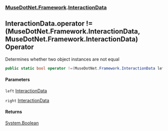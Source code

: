 ### [MuseDotNet.Framework](./MuseDotNet-Framework.md 'MuseDotNet.Framework').[InteractionData](./InteractionData.md 'MuseDotNet.Framework.InteractionData')
## InteractionData.operator !=(MuseDotNet.Framework.InteractionData, MuseDotNet.Framework.InteractionData) Operator
Determines whether two object instances are not equal  
```csharp
public static bool operator !=(MuseDotNet.Framework.InteractionData left, MuseDotNet.Framework.InteractionData right);
```
#### Parameters
<a name='MuseDotNet-Framework-InteractionData-op_Inequality(MuseDotNet-Framework-InteractionData_MuseDotNet-Framework-InteractionData)-left'></a>
`left` [InteractionData](./InteractionData.md 'MuseDotNet.Framework.InteractionData')  
  
<a name='MuseDotNet-Framework-InteractionData-op_Inequality(MuseDotNet-Framework-InteractionData_MuseDotNet-Framework-InteractionData)-right'></a>
`right` [InteractionData](./InteractionData.md 'MuseDotNet.Framework.InteractionData')  
  
#### Returns
[System.Boolean](https://docs.microsoft.com/en-us/dotnet/api/System.Boolean 'System.Boolean')  
